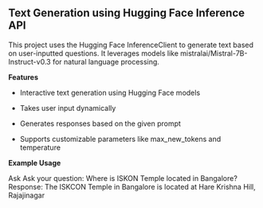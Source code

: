 ## **Text Generation using Hugging Face Inference API**

This project uses the Hugging Face InferenceClient to generate text based on user-inputted questions. It leverages models like mistralai/Mistral-7B-Instruct-v0.3 for natural language processing.

**Features**

- Interactive text generation using Hugging Face models

- Takes user input dynamically

- Generates responses based on the given prompt

- Supports customizable parameters like max_new_tokens and temperature

**Example Usage**

Ask Ask your question: Where is ISKON Temple located in Bangalore?
Response: The ISKCON Temple in Bangalore is located at Hare Krishna Hill, Rajajinagar
